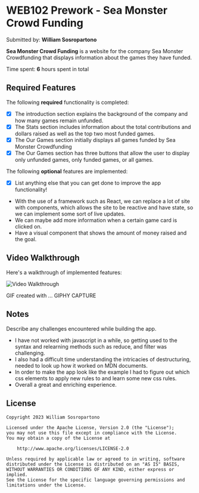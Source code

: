 # WEB102 Prework - **Sea Monster Crowd Funding**

Submitted by: **William Sosropartono**

**Sea Monster Crowd Funding** is a website for the company Sea Monster Crowdfunding that displays information about the games they have funded.

Time spent: **6** hours spent in total

## Required Features

The following **required** functionality is completed:

* [X] The introduction section explains the background of the company and how many games remain unfunded.
* [X] The Stats section includes information about the total contributions and dollars raised as well as the top two most funded games.
* [X] The Our Games section initially displays all games funded by Sea Monster Crowdfunding
* [X] The Our Games section has three buttons that allow the user to display only unfunded games, only funded games, or all games.

The following **optional** features are implemented:

* [X] List anything else that you can get done to improve the app functionality!

* With the use of a framework such as React, we can replace a lot of site with components, which allows the site to be reactive and have state, so we can implement some sort of live updates.
* We can maybe add more information when a certain game card is clicked on. 
* Have a visual component that shows the amount of money raised and the goal. 

## Video Walkthrough

Here's a walkthrough of implemented features:

<img src='https://i.imgur.com/vJ8N9N3.gif' title='Video Walkthrough' width='' alt='Video Walkthrough' />


GIF created with ... GIPHY CAPTURE
<!-- Recommended tools:
[Kap](https://getkap.co/) for macOS
[ScreenToGif](https://www.screentogif.com/) for Windows
[peek](https://github.com/phw/peek) for Linux. -->

## Notes

Describe any challenges encountered while building the app.

* I have not worked with javascript in a while, so getting used to the syntax and relearning methods such as reduce, and filter was challenging.
* I also had a difficult time understanding the intricacies of destructuring, needed to look up how it worked on MDN documents. 
* In order to make the app look like the example I had to figure out which css elements to apply new rules to and learn some new css rules. 
* Overall a great and enriching experience. 

## License

    Copyright 2023 William Sosropartono

    Licensed under the Apache License, Version 2.0 (the "License");
    you may not use this file except in compliance with the License.
    You may obtain a copy of the License at

        http://www.apache.org/licenses/LICENSE-2.0

    Unless required by applicable law or agreed to in writing, software
    distributed under the License is distributed on an "AS IS" BASIS,
    WITHOUT WARRANTIES OR CONDITIONS OF ANY KIND, either express or implied.
    See the License for the specific language governing permissions and
    limitations under the License.
